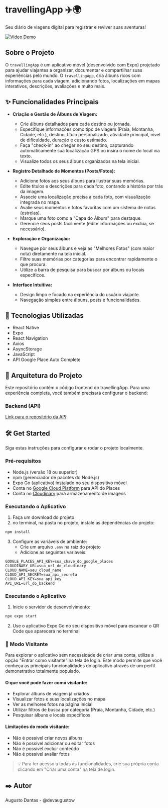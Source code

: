 # travellingApp ✈️🌍

Seu diário de viagens digital para registrar e reviver suas aventuras!

[![Video Demo](https://img.youtube.com/vi/TbMI7nmvmwg/0.jpg)](https://www.youtube.com/shorts/TbMI7nmvmwg)

## Sobre o Projeto

O `travellingApp` é um aplicativo móvel (desenvolvido com Expo) projetado para ajudar viajantes a organizar, documentar e compartilhar suas experiências pelo mundo. O `travellingApp`, cria álbuns ricos com informações para cada viagem, adicionando fotos, localizações em mapas interativos, descrições, avaliações e muito mais. 

## ✨ Funcionalidades Principais

*   **Criação e Gestão de Álbuns de Viagem:**
    *   Crie álbuns detalhados para cada destino ou jornada.
    *   Especifique informações como tipo de viagem (Praia, Montanha, Cidade, etc.), destino, título personalizado, atividade principal, nível de dificuldade, duração e custo estimado.
    *   Faça "check-in" ao chegar no seu destino, capturando automaticamente sua localização GPS ou insira o nome do local via texto.
    *   Visualize todos os seus álbuns organizados na tela inicial.

*   **Registro Detalhado de Momentos (Posts/Fotos):**
    *   Adicione fotos aos seus álbuns para ilustrar suas memórias.
    *   Edite títulos e descrições para cada foto, contando a história por trás da imagem.
    *   Associe uma localização precisa a cada foto, com visualização integrada no mapa.
    *   Avalie seus momentos e fotos favoritas com um sistema de notas (estrelas).
    *   Marque uma foto como a "Capa do Álbum" para destaque.
    *   Gerencie seus posts facilmente (edite informações ou exclua, se necessário).

*   **Exploração e Organização:**
    *   Navegue por seus álbuns e veja as "Melhores Fotos" (com maior nota) diretamente na tela inicial.
    *   Filtre suas memórias por categorias para encontrar rapidamente o que procura.
    *   Utilize a barra de pesquisa para buscar por álbuns ou locais específicos.

*   **Interface Intuitiva:**
    *   Design limpo e focado na experiência do usuário viajante.
    *   Navegação simples entre álbuns, posts e funcionalidades.

## 🚀 Tecnologias Utilizadas

*   React Native
*   Expo
*   React Navigation
*   Axios 
*   AsyncStorage 
*   JavaScript
*   API Google Place Auto Complete


## 🔗 Arquitetura do Projeto

Este repositório contém o código frontend do travellingApp. Para uma experiência completa, você também precisará configurar o backend:

### Backend (API)

[Link para o repositório da API](https://github.com/devAugustoW/travelling-api)

##  🛠 Get Started
Siga estas instruções para configurar e rodar o projeto localmente.

### Pré-requisitos

- Node.js (versão 18 ou superior)
- npm (gerenciador de pacotes do Node.js)
- Expo Go (aplicativo) instalado no seu dispositivo móvel
- Conta no [Google Cloud Platform](https://console.cloud.google.com) para API do Places
- Conta no [Cloudinary](https://cloudinary.com) para armazenamento de imagens

### Executando o Aplicativo
1. Faça um download do projeto
2. no terminal, na pasta no projeto, instale as dependências do projeto:
```bash
npm install
```

3. Configure as variáveis de ambiente:
   - Crie um arquivo `.env` na raiz do projeto
   - Adicione as seguintes variáveis:
```env
GOOGLE_PLACES_API_KEY=sua_chave_do_google_places
CLOUDINARY_URL=sua_url_do_cloudinary
CLOUD_NAME=seu_cloud_name
CLOUD_API_SECRET=sua_api_secreta
CLOUD_API_KEY=sua_api_key
API_URL=url_do_backend
```

### Executando o Aplicativo
1. Inicie o servidor de desenvolvimento:
```bash
npx expo start
```

2. Use o aplicativo Expo Go no seu dispositivo móvel para escanear o QR Code que aparecerá no terminal

### 👥 Modo Visitante

Para explorar o aplicativo sem necessidade de criar uma conta, utilize a opção "Entrar como visitante" na tela de login. Este modo permite que você conheça as principais funcionalidades do aplicativo através de um perfil demonstrativo totalmente populado.

#### O que você pode fazer como visitante:
- Explorar álbuns de viagem já criados
- Visualizar fotos e suas localizações no mapa
- Ver as melhores fotos na página inicial
- Utilizar filtros de busca por categoria (Praia, Montanha, Cidade, etc.)
- Pesquisar álbuns e locais específicos

#### Limitações do modo visitante:
- Não é possível criar novos álbuns
- Não é possível adicionar ou editar fotos
- Não é possível excluir conteúdo
- Não é possível avaliar fotos

> 💡 Para ter acesso a todas as funcionalidades, crie sua própria conta clicando em "Criar uma conta" na tela de login.

## ✒️ Autor
Augusto Dantas - @devaugustow
